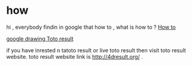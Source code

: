 # how
hi , everybody findin in google that how to , what is how to ?
<a href="https://howtohub.co/" rel="nofollow">How to </a>

<a href="http://googledrawing.com/" rel="nofollow">google drawing </a>
<a href="http://4dresult.org/" rel="nofollow">Toto result </a>

if you have inrested n tatoto result or live toto result then visit toto result website. toto result website link is http://4dresult.org/ . 
